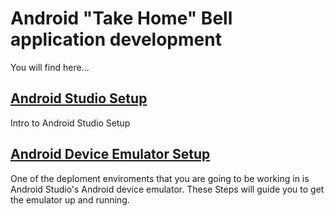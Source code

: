 # Android "Take Home" Bell application development

You will find here...

## [Android Studio Setup](takeHomeAndroidStudioSetup.md)

Intro to Android Studio Setup

## [Android Device Emulator Setup](takeHomeEmulatorSetup.md)

One of the deploment enviroments that you are going to be working in is Android Studio's Android device emulator. These Steps will guide you to get the emulator up and running.
